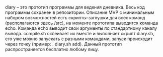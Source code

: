 diary –  это прототип программы для ведения дневника.
Весь код программы сохранен в репозитории. 
Описание MVP с минимальным набором возможностей есть скрипты-заглушки для всех команд (располагаются здесь  /src), на моменте прототипа выводится команда echo. Команда echo выводит свои аргументы по стандартному каналу вывода.  compile.sh склеивает их вместе и выполняет скрипт diary.sh, его уже можно запускать с разными командами, запуск происходит через точку (пример: . diary.sh add).
Данный прототип распространяется бесплатно любому лицу.




